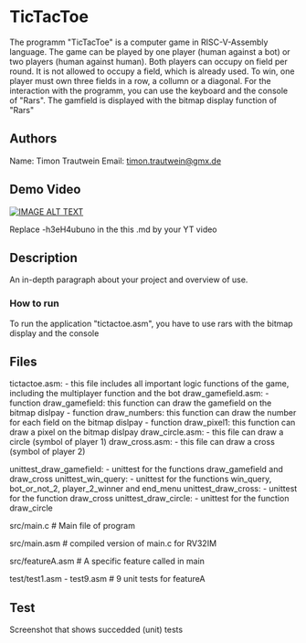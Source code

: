 # TicTacToe

The programm "TicTacToe" is a computer game in RISC-V-Assembly language.
The game can be played by one player (human against a bot) or two players (human against human). 
Both players can occupy on field per round. It is not allowed to occupy a field, which is already used. To win, one player must own three fields in a row, a collumn or a diagonal.
For the interaction with the programm, you can use the keyboard and the console of "Rars". The gamfield is displayed with the bitmap display function of "Rars"

## Authors

Name: Timon Trautwein
Email: timon.trautwein@gmx.de

## Demo Video

[![IMAGE ALT TEXT](http://img.youtube.com/vi/-h3eH4ubuno/0.jpg)](http://www.youtube.com/watch?v=-h3eH4ubuno "Video Title")

Replace -h3eH4ubuno in the this .md by your YT video

## Description

An in-depth paragraph about your project and overview of use.



### How to run

To run the application "tictactoe.asm", you have to use rars with the bitmap display and the console

## Files
tictactoe.asm:
      - this file includes all important logic functions of the game, including the multiplayer function and the bot
draw_gamefield.asm:
      - function draw_gamefield: this function can draw the gamefield on the bitmap dislpay
      - function draw_numbers: this function can draw the number for each field on the bitmap dislpay
      - function draw_pixel1: this function can draw a pixel on the bitmap dislpay
draw_circle.asm:
      - this file can draw a circle (symbol of player 1)
draw_cross.asm:
      - this file can draw a cross (symbol of player 2)
      
unittest_draw_gamefield:
      - unittest for the functions draw_gamefield and draw_cross
unittest_win_query:
      - unittest for the functions win_query, bot_or_not_2, player_2_winner and end_menu
unittest_draw_cross:
      - unittest for the function draw_cross
unittest_draw_circle:
      - unittest for the function draw_circle
     
     
src/main.c   # Main file of program

src/main.asm # compiled version of main.c for RV32IM

src/featureA.asm # A specific feature called in main

test/test1.asm - test9.asm # 9 unit tests for featureA


## Test
Screenshot that shows succedded (unit) tests 
